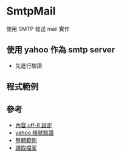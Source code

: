 # SmtpMail
使用 SMTP 發送 mail 實作

## 使用 yahoo 作為 smtp server 
- 先進行驗證

## 程式範例


## 參考
- [內容 utf-8 設定](https://blog.csdn.net/weixin_44055360/article/details/84981352)
- [yahoo 帳號驗證](https://blog.csdn.net/chun_hua_xue_yue/article/details/105855767)
- [整體範例](https://www.codeproject.com/Articles/5266074/Send-Email-with-Java-and-Yahoo-Mail)
- [讀取檔案](https://medium.com/codex/accessing-resource-files-in-spring-boot-a-comprehensive-guide-eab958eb8f9c)